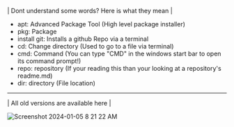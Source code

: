 <div align="left">

| Dont understand some words? Here is what they mean |
* apt: Advanced Package Tool (High level package installer)
* pkg: Package
* install git: Installs a github Repo via a terminal
* cd: Change directory (Used to go to a file via terminal)
* cmd: Command (You can type "CMD" in the windows start bar to open its command prompt!)
* repo: repository (If your reading this than your looking at a repository's readme.md)
* dir: directory (File location)

---

| All old versions are available here |

![Screenshot 2024-01-05 8 21 22 AM](https://github.com/CPScript/Kitty-Tools/assets/83523587/ea8f7306-ee2e-4ca7-8dfb-767df8bfa8cc)

</div>
